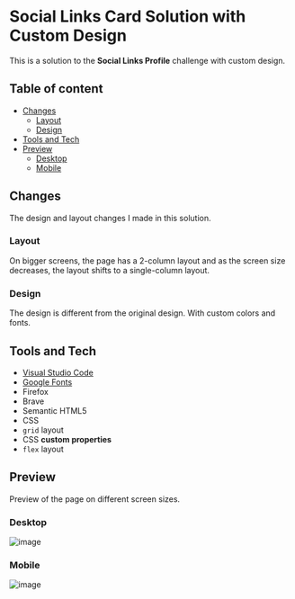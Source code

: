 # Social Links Card Solution with Custom Design
This is a solution to the **Social Links Profile** challenge with custom design.

## Table of content
- [Changes](#changes)
  - [Layout](#layout)
  - [Design](#design)
- [Tools and Tech](#tools-and-tech)
- [Preview](#preview)
  - [Desktop](#desktop)
  - [Mobile](#mobile)

## Changes
The design and layout changes I made in this solution.
### Layout
On bigger screens, the page has a 2-column layout and as the screen size decreases, the layout shifts to a single-column layout.
### Design
The design is different from the original design. With custom colors and fonts.

## Tools and Tech
- [Visual Studio Code](https://code.visualstudio.com)
- [Google Fonts](https://fonts.google.com)
- Firefox
- Brave
- Semantic HTML5
- CSS
- `grid` layout
- CSS **custom properties**
- `flex` layout

## Preview
Preview of the page on different screen sizes.
### Desktop
![image](https://github.com/Code-Beaker/social-links-code-beaker/assets/99812762/cbbb2725-2514-4616-a202-fa5692cbca23)
### Mobile
![image](https://github.com/Code-Beaker/social-links-code-beaker/assets/99812762/164aaa37-28a8-45de-9b30-6863d732559a)
